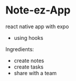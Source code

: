 # Note-ez-App
react native app with expo
- using hooks 

Ingredients: 
- create notes 
- create tasks
- share with a team
